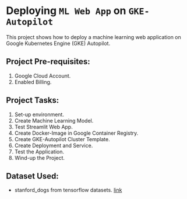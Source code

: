 # Deploying `ML Web App` on `GKE-Autopilot`
This project shows how to deploy a machine learning web application on Google Kubernetes Engine (GKE) Autopilot. 

## Project Pre-requisites:
1. Google Cloud Account.
2. Enabled Billing.

## Project Tasks:
1. Set-up environment.
2. Create Machine Learning Model.
3. Test Streamlit Web App.
4. Create Docker-Image in Google Container Registry.
5. Create GKE-Autopilot Cluster Template.
6. Create Deployment and Service.
7. Test the Application.
8. Wind-up the Project.

## Dataset Used: 
- stanford_dogs from tensorflow datasets. [link](https://www.tensorflow.org/datasets/catalog/stanford_dogs)
